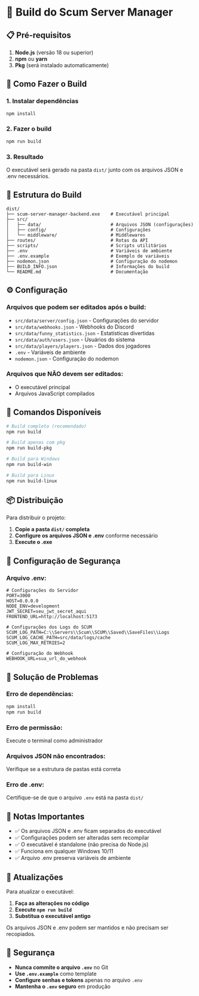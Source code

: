 # 🔨 Build do Scum Server Manager

## 📋 Pré-requisitos

1. **Node.js** (versão 18 ou superior)
2. **npm** ou **yarn**
3. **Pkg** (será instalado automaticamente)

## 🚀 Como Fazer o Build

### 1. **Instalar dependências**
```bash
npm install
```

### 2. **Fazer o build**
```bash
npm run build
```

### 3. **Resultado**
O executável será gerado na pasta `dist/` junto com os arquivos JSON e .env necessários.

## 📁 Estrutura do Build

```
dist/
├── scum-server-manager-backend.exe    # Executável principal
├── src/
│   ├── data/                          # Arquivos JSON (configurações)
│   ├── config/                        # Configurações
│   └── middleware/                    # Middlewares
├── routes/                            # Rotas da API
├── scripts/                           # Scripts utilitários
├── .env                               # Variáveis de ambiente
├── .env.example                       # Exemplo de variáveis
├── nodemon.json                       # Configuração do nodemon
├── BUILD_INFO.json                    # Informações do build
└── README.md                          # Documentação
```

## ⚙️ Configuração

### **Arquivos que podem ser editados após o build:**
- `src/data/server/config.json` - Configurações do servidor
- `src/data/webhooks.json` - Webhooks do Discord
- `src/data/funny_statistics.json` - Estatísticas divertidas
- `src/data/auth/users.json` - Usuários do sistema
- `src/data/players/players.json` - Dados dos jogadores
- `.env` - Variáveis de ambiente
- `nodemon.json` - Configuração do nodemon

### **Arquivos que NÃO devem ser editados:**
- O executável principal
- Arquivos JavaScript compilados

## 🔧 Comandos Disponíveis

```bash
# Build completo (recomendado)
npm run build

# Build apenas com pkg
npm run build-pkg

# Build para Windows
npm run build-win

# Build para Linux
npm run build-linux
```

## 📦 Distribuição

Para distribuir o projeto:

1. **Copie a pasta `dist/` completa**
2. **Configure os arquivos JSON e .env** conforme necessário
3. **Execute o .exe**

## 🔐 Configuração de Segurança

### **Arquivo .env:**
```env
# Configurações do Servidor 
PORT=3000 
HOST=0.0.0.0 
NODE_ENV=development 
JWT_SECRET=seu_jwt_secret_aqui
FRONTEND_URL=http://localhost:5173

# Configurações dos Logs do SCUM 
SCUM_LOG_PATH=C:\\Servers\\Scum\\SCUM\\Saved\\SaveFiles\\Logs
SCUM_LOG_CACHE_PATH=src/data/logs/cache
SCUM_LOG_MAX_RETRIES=2

# Configuração do Webhook
WEBHOOK_URL=sua_url_do_webhook
```

## 🐛 Solução de Problemas

### **Erro de dependências:**
```bash
npm install
npm run build
```

### **Erro de permissão:**
Execute o terminal como administrador

### **Arquivos JSON não encontrados:**
Verifique se a estrutura de pastas está correta

### **Erro de .env:**
Certifique-se de que o arquivo `.env` está na pasta `dist/`

## 📝 Notas Importantes

- ✅ Os arquivos JSON e .env ficam separados do executável
- ✅ Configurações podem ser alteradas sem recompilar
- ✅ O executável é standalone (não precisa do Node.js)
- ✅ Funciona em qualquer Windows 10/11
- ✅ Arquivo .env preserva variáveis de ambiente

## 🔄 Atualizações

Para atualizar o executável:

1. **Faça as alterações no código**
2. **Execute `npm run build`**
3. **Substitua o executável antigo**

Os arquivos JSON e .env podem ser mantidos e não precisam ser recopiados.

## 🚨 Segurança

- **Nunca commite o arquivo `.env`** no Git
- **Use `.env.example`** como template
- **Configure senhas e tokens** apenas no arquivo `.env`
- **Mantenha o `.env` seguro** em produção